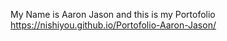 My Name is Aaron Jason and this is my Portofolio
https://nishiyou.github.io/Portofolio-Aaron-Jason/
